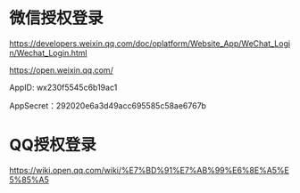 # 微信授权登录

https://developers.weixin.qq.com/doc/oplatform/Website_App/WeChat_Login/Wechat_Login.html

https://open.weixin.qq.com/

AppID: wx230f5545c6b19ac1

AppSecret：292020e6a3d49acc695585c58ae6767b

# QQ授权登录

https://wiki.open.qq.com/wiki/%E7%BD%91%E7%AB%99%E6%8E%A5%E5%85%A5

